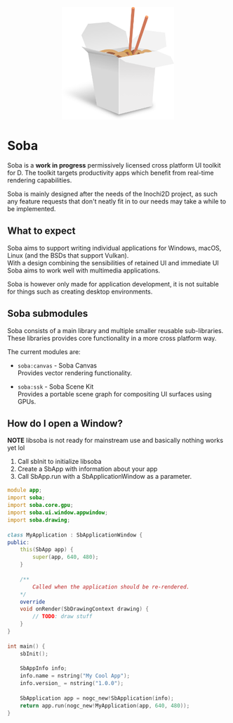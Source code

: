 <p align="center">
  <img width="256" height="256" src="./logo.png">
</p>


# Soba
Soba is a **work in progress** permissively licensed cross platform UI toolkit for D. The toolkit targets productivity apps which benefit from real-time rendering capabilities.

Soba is mainly designed after the needs of the Inochi2D project, as such any feature requests that don't neatly fit in to our needs may take a while to be implemented.

## What to expect
Soba aims to support writing individual applications for Windows, macOS, Linux (and the BSDs that support Vulkan).  
With a design combining the sensibilities of retained UI and immediate UI Soba aims to work well with multimedia applications.

Soba is however only made for application development, it is not suitable for things such as creating desktop environments.

## Soba submodules
Soba consists of a main library and multiple smaller reusable sub-libraries.  
These libraries provides core functionality in a more cross platform way.

The current modules are:  
 * `soba:canvas` - Soba Canvas  
   Provides vector rendering functionality.  

 * `soba:ssk` - Soba Scene Kit  
   Provides a portable scene graph for compositing UI surfaces using GPUs.  


## How do I open a Window?

**NOTE** libsoba is not ready for mainstream use and basically nothing works yet lol

1. Call sbInit to initialize libsoba
2. Create a SbApp with information about your app
3. Call SbApp.run with a SbApplicationWindow as a parameter.

```d
module app;
import soba;
import soba.core.gpu;
import soba.ui.window.appwindow;
import soba.drawing;

class MyApplication : SbApplicationWindow {
public:
    this(SbApp app) {
        super(app, 640, 480);
    }

    /**
        Called when the application should be re-rendered.
    */
    override
    void onRender(SbDrawingContext drawing) {
        // TODO: draw stuff
    }
}

int main() {
    sbInit();

    SbAppInfo info;
    info.name = nstring("My Cool App");
    info.version_ = nstring("1.0.0");

    SbApplication app = nogc_new!SbApplication(info);
    return app.run(nogc_new!MyApplication(app, 640, 480));
}
```